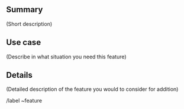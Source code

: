 ## Summary

(Short description)

## Use case

(Describe in what situation you need this feature)


## Details

(Detailed description of the feature you would to consider for addition)

/label ~feature